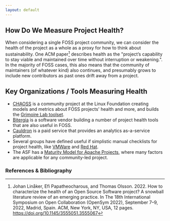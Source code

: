 ```yaml
---
layout: default
---
```


## How Do We Measure Project Health?

When considering a single FOSS project community, we can consider the health of the project as a whole as a proxy for how to think about sustainability.  One ACM paper[^1] describes health as the "project’s capability to stay viable and maintained over time without interruption or weakening.".  In the majority of FOSS cases, this also means that the community of maintainers (of whatever kind) also continues, and presumably grows to include new contributors as past ones drift away from a project.


## Key Organizations / Tools Measuring Health

- [CHAOSS](https://chaoss.community/) is a community project at the Linux Foundation creating models and metrics about FOSS projects' health and more, and builds the [Grimoire Lab toolset](https://chaoss.github.io/grimoirelab/).
- [Bitergia](https://bitergia.com/) is a software vendor building a number of project health tools that are also useful in FOSS.
- [Cauldron](https://cauldron.io/) is a paid service that provides an analytics as-a-service platform.
- Several groups have defined useful if simplistic manual checklists for project health, like [VMWare](https://github.com/vmware-tanzu/community-engagement/blob/main/HEALTHCHECKS.md) and [Red Hat](https://www.redhat.com/en/resources/open-source-project-health-checklist).
- The ASF has a [Maturity Model for Apache Projects](https://community.apache.org/apache-way/apache-project-maturity-model.html), where many factors are applicable for any community-led project.


### References & Bibliography

[^1]: Johan Linåker, Efi Papatheocharous, and Thomas Olsson. 2022. How to characterize the health of an Open Source Software project? A snowball literature review of an emerging practice. In The 18th International Symposium on Open Collaboration (OpenSym 2022), September 7–9, 2022, Madrid, Spain. ACM, New York, NY, USA, 12 pages. https://doi.org/10.1145/3555051.3555067
[^2]: Jansen, S. (2014). Measuring the health of open source software ecosystems: Beyond the scope of project health. Information and Software Technology, 56(11), 1508-1519. DOI: https://doi.org/10.1016/j.infsof.2014.04.006 
[^3]: Manikas, K., & Hansen, K. M. (2013). Reviewing the health of software ecosystems–a conceptual framework proposal. In Proceedings of the 5th international workshop on software ecosystems (IWSECO) (pp. 33-44). https://citeseerx.ist.psu.edu/document?repid=rep1&type=pdf&doi=5c99687980b082557f973b176cd6d693648066c9#page=30